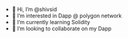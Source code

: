 - 👋 Hi, I’m @shivsid
- 👀 I’m interested in Dapp @ polygon network
- 🌱 I’m currently learning Solidity
- 💞️ I’m looking to collaborate on my Dapp

<!---
shivsid/shivsid is a ✨ special ✨ repository because its `README.md` (this file) appears on your GitHub profile.
You can click the Preview link to take a look at your changes.
--->
